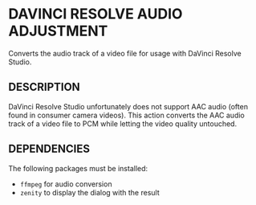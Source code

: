 DAVINCI RESOLVE AUDIO ADJUSTMENT
================================

Converts the audio track of a video file for usage with DaVinci Resolve Studio.

DESCRIPTION
-----------

DaVinci Resolve Studio unfortunately does not support AAC audio (often found in consumer camera videos). This action converts the AAC audio track of a video file to PCM while letting the video quality untouched.

DEPENDENCIES
------------

The following packages must be installed:

* `ffmpeg` for audio conversion
* `zenity` to display the dialog with the result
